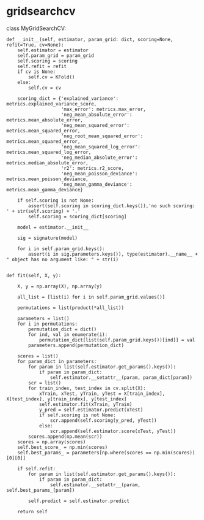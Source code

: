 # gridsearchcv
class MyGridSearchCV:
    
    def __init__(self, estimator, param_grid: dict, scoring=None, refit=True, cv=None):
        self.estimator = estimator
        self.param_grid = param_grid
        self.scoring = scoring
        self.refit = refit
        if cv is None:
            self.cv = KFold()
        else:
            self.cv = cv
            
        scoring_dict = {'explained_variance': metrics.explained_variance_score,
                        'max_error': metrics.max_error,
                        'neg_mean_absolute_error': metrics.mean_absolute_error,
                        'neg_mean_squared_error': metrics.mean_squared_error,
                        'neg_root_mean_squared_error': metrics.mean_squared_error, 
                        'neg_mean_squared_log_error': metrics.mean_squared_log_error,
                        'neg_median_absolute_error': metrics.median_absolute_error,
                        'r2': metrics.r2_score,
                        'neg_mean_poisson_deviance': metrics.mean_poisson_deviance,
                        'neg_mean_gamma_deviance': metrics.mean_gamma_deviance}
        
        if self.scoring is not None:
            assert(self.scoring in scoring_dict.keys()),'no such scoring: ' + str(self.scoring) + '.'
            self.scoring = scoring_dict[scoring]
            
        model = estimator.__init__

        sig = signature(model)

        for i in self.param_grid.keys():
            assert(i in sig.parameters.keys()), type(estimator).__name__ + " object has no argument like: " + str(i) 
         

    def fit(self, X, y):
        
        X, y = np.array(X), np.array(y)
        
        all_list = [list(i) for i in self.param_grid.values()]

        permutations = list(product(*all_list)) 

        parameters = list()
        for i in permutations:
            permutation_dict = dict()
            for ind, val in enumerate(i):
                permutation_dict[list(self.param_grid.keys())[ind]] = val
            parameters.append(permutation_dict)

        scores = list()
        for param_dict in parameters:
            for param in list(self.estimator.get_params().keys()):
                if param in param_dict:
                    self.estimator.__setattr__(param, param_dict[param])
            scr = list()
            for train_index, test_index in cv.split(X):
                xTrain, xTest, yTrain, yTest = X[train_index], X[test_index], y[train_index], y[test_index]
                self.estimator.fit(xTrain, yTrain)
                y_pred = self.estimator.predict(xTest)
                if self.scoring is not None:
                    scr.append(self.scoring(y_pred, yTest))
                else:
                    scr.append(self.estimator.score(xTest, yTest))
            scores.append(np.mean(scr))
        scores = np.array(scores)
        self.best_score_ = np.min(scores)
        self.best_params_ = parameters[np.where(scores == np.min(scores))[0][0]]
        
        if self.refit:
            for param in list(self.estimator.get_params().keys()):
                if param in param_dict:
                    self.estimator.__setattr__(param, self.best_params_[param])
            
            self.predict = self.estimator.predict
        
        return self

